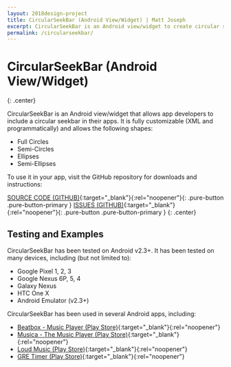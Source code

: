 ```yaml
---
layout: 2018design-project
title: CircularSeekBar (Android View/Widget) | Matt Joseph
excerpt: CircularSeekBar is an Android view/widget to create circular seekbars
permalink: /circularseekbar/
---
```

<div class="center"><amp-img src="/images/circularseekbar_icon.png" width="128" height="128" alt="CircularSeekBar Icon"></amp-img></div>

# CircularSeekBar (Android View/Widget)
{: .center}

CircularSeekBar is an Android view/widget that allows app developers to include a circular seekbar in their apps. It is fully customizable (XML and programmatically) and allows the following shapes:

* Full Circles
* Semi-Circles
* Ellipses
* Semi-Ellipses

To use it in your app, visit the GitHub repository for downloads and instructions:

[SOURCE CODE (GITHUB)](https://github.com/devadvance/circularseekbar){:target="_blank"}{:rel="noopener"}{: .pure-button .pure-button-primary }
[ISSUES (GITHUB)](https://github.com/devadvance/circularseekbar/issues){:target="_blank"}{:rel="noopener"}{: .pure-button .pure-button-primary }
{: .center}

## Testing and Examples

CircularSeekBar has been tested on Android v2.3+. It has been tested on many devices, including (but not limited to):

* Google Pixel 1, 2, 3
* Google Nexus 6P, 5, 4
* Galaxy Nexus
* HTC One X
* Android Emulator (v2.3+)

CircularSeekBar has been used in several Android apps, including:

* [Beatbox - Music Player (Play Store)](https://play.google.com/store/apps/details?id=musicplayer.beatbox){:target="_blank"}{:rel="noopener"}
* [Musica - The Music Player (Play Store)](https://play.google.com/store/apps/details?id=com.evandroid.musica){:target="_blank"}{:rel="noopener"}
* [Loud Music (Play Store)](https://play.google.com/store/apps/details?id=com.itsgaurav.loudmusic){:target="_blank"}{:rel="noopener"}
* [GRE Timer (Play Store)](https://play.google.com/store/apps/details?id=com.academikapps.gretimer){:target="_blank"}{:rel="noopener"}